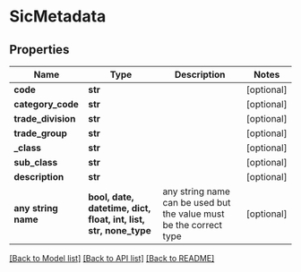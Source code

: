 # SicMetadata


## Properties
Name | Type | Description | Notes
------------ | ------------- | ------------- | -------------
**code** | **str** |  | [optional] 
**category_code** | **str** |  | [optional] 
**trade_division** | **str** |  | [optional] 
**trade_group** | **str** |  | [optional] 
**_class** | **str** |  | [optional] 
**sub_class** | **str** |  | [optional] 
**description** | **str** |  | [optional] 
**any string name** | **bool, date, datetime, dict, float, int, list, str, none_type** | any string name can be used but the value must be the correct type | [optional]

[[Back to Model list]](../README.md#documentation-for-models) [[Back to API list]](../README.md#documentation-for-api-endpoints) [[Back to README]](../README.md)


